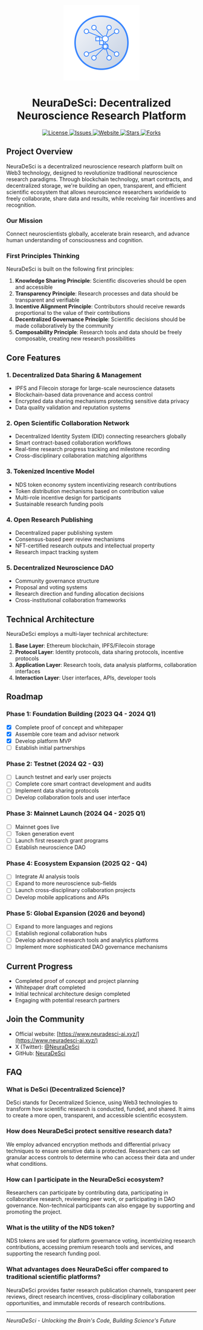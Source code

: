 <p align="center">
  <img src="public/images/logo.svg" alt="NeuraDeSci Logo" width="200"/>
</p>

<h1 align="center">NeuraDeSci: Decentralized Neuroscience Research Platform</h1>

<p align="center">
  <a href="https://github.com/NeuraDeSci/NeuraDeSci/blob/main/LICENSE">
    <img src="https://img.shields.io/github/license/NeuraDeSci/NeuraDeSci" alt="License">
  </a>
  <a href="https://github.com/NeuraDeSci/NeuraDeSci/issues">
    <img src="https://img.shields.io/github/issues/NeuraDeSci/NeuraDeSci" alt="Issues">
  </a>
  <a href="https://www.neuradesci-ai.xyz/">
    <img src="https://img.shields.io/badge/website-neuradesci--ai.xyz-blue" alt="Website">
  </a>
  <a href="https://github.com/NeuraDeSci/NeuraDeSci/stargazers">
    <img src="https://img.shields.io/github/stars/NeuraDeSci/NeuraDeSci" alt="Stars">
  </a>
  <a href="https://github.com/NeuraDeSci/NeuraDeSci/network/members">
    <img src="https://img.shields.io/github/forks/NeuraDeSci/NeuraDeSci" alt="Forks">
  </a>
</p>

## Project Overview

NeuraDeSci is a decentralized neuroscience research platform built on Web3 technology, designed to revolutionize traditional neuroscience research paradigms. Through blockchain technology, smart contracts, and decentralized storage, we're building an open, transparent, and efficient scientific ecosystem that allows neuroscience researchers worldwide to freely collaborate, share data and results, while receiving fair incentives and recognition.

### Our Mission

Connect neuroscientists globally, accelerate brain research, and advance human understanding of consciousness and cognition.

### First Principles Thinking

NeuraDeSci is built on the following first principles:

1. **Knowledge Sharing Principle**: Scientific discoveries should be open and accessible
2. **Transparency Principle**: Research processes and data should be transparent and verifiable
3. **Incentive Alignment Principle**: Contributors should receive rewards proportional to the value of their contributions
4. **Decentralized Governance Principle**: Scientific decisions should be made collaboratively by the community
5. **Composability Principle**: Research tools and data should be freely composable, creating new research possibilities

## Core Features

### 1. Decentralized Data Sharing & Management

- IPFS and Filecoin storage for large-scale neuroscience datasets
- Blockchain-based data provenance and access control
- Encrypted data sharing mechanisms protecting sensitive data privacy
- Data quality validation and reputation systems

### 2. Open Scientific Collaboration Network

- Decentralized Identity System (DID) connecting researchers globally
- Smart contract-based collaboration workflows
- Real-time research progress tracking and milestone recording
- Cross-disciplinary collaboration matching algorithms

### 3. Tokenized Incentive Model

- NDS token economy system incentivizing research contributions
- Token distribution mechanisms based on contribution value
- Multi-role incentive design for participants
- Sustainable research funding pools

### 4. Open Research Publishing

- Decentralized paper publishing system
- Consensus-based peer review mechanisms
- NFT-certified research outputs and intellectual property
- Research impact tracking system

### 5. Decentralized Neuroscience DAO

- Community governance structure
- Proposal and voting systems
- Research direction and funding allocation decisions
- Cross-institutional collaboration frameworks

## Technical Architecture

NeuraDeSci employs a multi-layer technical architecture:

1. **Base Layer**: Ethereum blockchain, IPFS/Filecoin storage
2. **Protocol Layer**: Identity protocols, data sharing protocols, incentive protocols
3. **Application Layer**: Research tools, data analysis platforms, collaboration interfaces
4. **Interaction Layer**: User interfaces, APIs, developer tools

## Roadmap

### Phase 1: Foundation Building (2023 Q4 - 2024 Q1)

- [x] Complete proof of concept and whitepaper
- [x] Assemble core team and advisor network
- [x] Develop platform MVP
- [ ] Establish initial partnerships

### Phase 2: Testnet (2024 Q2 - Q3)

- [ ] Launch testnet and early user projects
- [ ] Complete core smart contract development and audits
- [ ] Implement data sharing protocols
- [ ] Develop collaboration tools and user interface

### Phase 3: Mainnet Launch (2024 Q4 - 2025 Q1)

- [ ] Mainnet goes live
- [ ] Token generation event
- [ ] Launch first research grant programs
- [ ] Establish neuroscience DAO

### Phase 4: Ecosystem Expansion (2025 Q2 - Q4)

- [ ] Integrate AI analysis tools
- [ ] Expand to more neuroscience sub-fields
- [ ] Launch cross-disciplinary collaboration projects
- [ ] Develop mobile applications and APIs

### Phase 5: Global Expansion (2026 and beyond)

- [ ] Expand to more languages and regions
- [ ] Establish regional collaboration hubs
- [ ] Develop advanced research tools and analytics platforms
- [ ] Implement more sophisticated DAO governance mechanisms

## Current Progress

- Completed proof of concept and project planning
- Whitepaper draft completed
- Initial technical architecture design completed
- Engaging with potential research partners

## Join the Community

- Official website: [https://www.neuradesci-ai.xyz/](https://www.neuradesci-ai.xyz/)
- X (Twitter): [@NeuraDeSci](https://x.com/NeuraDeSci)
- GitHub: [NeuraDeSci](https://github.com/NeuraDeSci/NeuraDeSci)

## FAQ

### What is DeSci (Decentralized Science)?
DeSci stands for Decentralized Science, using Web3 technologies to transform how scientific research is conducted, funded, and shared. It aims to create a more open, transparent, and accessible scientific ecosystem.

### How does NeuraDeSci protect sensitive research data?
We employ advanced encryption methods and differential privacy techniques to ensure sensitive data is protected. Researchers can set granular access controls to determine who can access their data and under what conditions.

### How can I participate in the NeuraDeSci ecosystem?
Researchers can participate by contributing data, participating in collaborative research, reviewing peer work, or participating in DAO governance. Non-technical participants can also engage by supporting and promoting the project.

### What is the utility of the NDS token?
NDS tokens are used for platform governance voting, incentivizing research contributions, accessing premium research tools and services, and supporting the research funding pool.

### What advantages does NeuraDeSci offer compared to traditional scientific platforms?
NeuraDeSci provides faster research publication channels, transparent peer reviews, direct research incentives, cross-disciplinary collaboration opportunities, and immutable records of research contributions.

---

*NeuraDeSci - Unlocking the Brain's Code, Building Science's Future* 